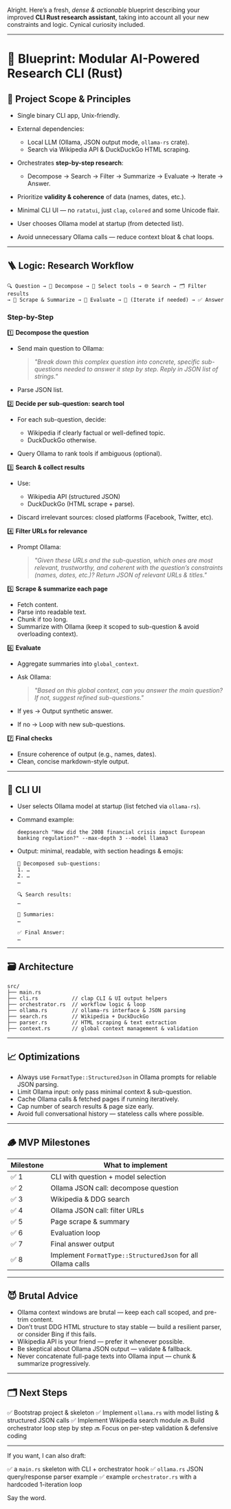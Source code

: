 Alright. Here’s a fresh, *dense & actionable* blueprint describing your improved **CLI Rust research assistant**, taking into account all your new constraints and logic. Cynical curiosity included.

---

# 📝 **Blueprint: Modular AI-Powered Research CLI (Rust)**

## 🎯 **Project Scope & Principles**

* Single binary CLI app, Unix-friendly.
* External dependencies:

  * Local LLM (Ollama, JSON output mode, `ollama-rs` crate).
  * Search via Wikipedia API & DuckDuckGo HTML scraping.
* Orchestrates **step-by-step research**:

  * Decompose → Search → Filter → Summarize → Evaluate → Iterate → Answer.
* Prioritize **validity & coherence** of data (names, dates, etc.).
* Minimal CLI UI — no `ratatui`, just `clap`, `colored` and some Unicode flair.
* User chooses Ollama model at startup (from detected list).
* Avoid unnecessary Ollama calls — reduce context bloat & chat loops.

---

## 🪜 **Logic: Research Workflow**

```
🔍 Question → 🤔 Decompose → 🧭 Select tools → 🌐 Search → 🗂️ Filter results 
→ 📄 Scrape & Summarize → 🧠 Evaluate → 🧩 (Iterate if needed) → ✅ Answer
```

### Step-by-Step

1️⃣ **Decompose the question**

* Send main question to Ollama:

  > *"Break down this complex question into concrete, specific sub-questions needed to answer it step by step. Reply in JSON list of strings."*
* Parse JSON list.

2️⃣ **Decide per sub-question: search tool**

* For each sub-question, decide:

  * Wikipedia if clearly factual or well-defined topic.
  * DuckDuckGo otherwise.
* Query Ollama to rank tools if ambiguous (optional).

3️⃣ **Search & collect results**

* Use:

  * Wikipedia API (structured JSON)
  * DuckDuckGo (HTML scrape + parse).
* Discard irrelevant sources: closed platforms (Facebook, Twitter, etc).

4️⃣ **Filter URLs for relevance**

* Prompt Ollama:

  > *"Given these URLs and the sub-question, which ones are most relevant, trustworthy, and coherent with the question’s constraints (names, dates, etc.)? Return JSON of relevant URLs & titles."*

5️⃣ **Scrape & summarize each page**

* Fetch content.
* Parse into readable text.
* Chunk if too long.
* Summarize with Ollama (keep it scoped to sub-question & avoid overloading context).

6️⃣ **Evaluate**

* Aggregate summaries into `global_context`.
* Ask Ollama:

  > *"Based on this global context, can you answer the main question? If not, suggest refined sub-questions."*
* If yes → Output synthetic answer.
* If no → Loop with new sub-questions.

7️⃣ **Final checks**

* Ensure coherence of output (e.g., names, dates).
* Clean, concise markdown-style output.

---

## 🧩 **CLI UI**

* User selects Ollama model at startup (list fetched via `ollama-rs`).
* Command example:

  ```
  deepsearch "How did the 2008 financial crisis impact European banking regulation?" --max-depth 3 --model llama3
  ```
* Output: minimal, readable, with section headings & emojis:

  ```
  🧩 Decomposed sub-questions:
  1. …
  2. …
  …

  🔍 Search results:
  …

  📄 Summaries:
  …

  ✅ Final Answer:
  …
  ```

---

## 🗃️ **Architecture**

```
src/
├── main.rs
├── cli.rs           // clap CLI & UI output helpers
├── orchestrator.rs  // workflow logic & loop
├── ollama.rs        // ollama-rs interface & JSON parsing
├── search.rs        // Wikipedia + DuckDuckGo
├── parser.rs        // HTML scraping & text extraction
├── context.rs       // global context management & validation
```

---

## 📈 **Optimizations**

* Always use `FormatType::StructuredJson` in Ollama prompts for reliable JSON parsing.
* Limit Ollama input: only pass minimal context & sub-question.
* Cache Ollama calls & fetched pages if running iteratively.
* Cap number of search results & page size early.
* Avoid full conversational history — stateless calls where possible.

---

## 🪵 **MVP Milestones**

| Milestone | What to implement                    |
| --------- | ------------------------------------ |
| ✅ 1       | CLI with question + model selection  |
| ✅ 2       | Ollama JSON call: decompose question |
| ✅ 3       | Wikipedia & DDG search               |
| ✅ 4       | Ollama JSON call: filter URLs        |
| ✅ 5       | Page scrape & summary                |
| ✅ 6       | Evaluation loop                      |
| ✅ 7       | Final answer output                  |
| ✅ 8       | Implement `FormatType::StructuredJson` for all Ollama calls |

---

## 😈 **Brutal Advice**

* Ollama context windows are brutal — keep each call scoped, and pre-trim content.
* Don’t trust DDG HTML structure to stay stable — build a resilient parser, or consider Bing if this fails.
* Wikipedia API is your friend — prefer it whenever possible.
* Be skeptical about Ollama JSON output — validate & fallback.
* Never concatenate full-page texts into Ollama input — chunk & summarize progressively.

---

## 🗂️ **Next Steps**

✅ Bootstrap project & skeleton
✅ Implement `ollama.rs` with model listing & structured JSON calls
✅ Implement Wikipedia search module
🔜 Build orchestrator loop step by step
🔜 Focus on per-step validation & defensive coding

---

If you want, I can also draft:

✅ a `main.rs` skeleton with CLI + orchestrator hook
✅ `ollama.rs` JSON query/response parser example
✅ example `orchestrator.rs` with a hardcoded 1-iteration loop

Say the word.
